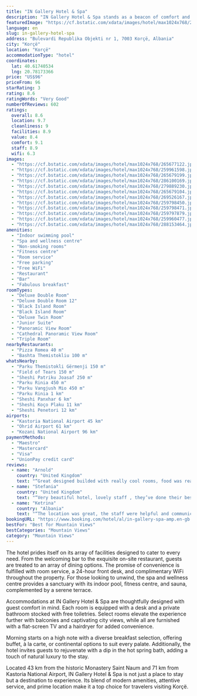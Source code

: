 ```yaml
---
title: "IN Gallery Hotel & Spa"
description: "IN Gallery Hotel & Spa stands as a beacon of comfort and luxury in Korçë, offering guests an unparalleled experience with its majestic mountain views and comprehensive amenities."
featuredImage: "https://cf.bstatic.com/xdata/images/hotel/max1024x768/265677122.jpg?k=2ccbb22de5bccf0e141720eb6462acaa5daa7dce216b8b50d7274f5b3a1547ee&o=&hp=1"
language: en
slug: in-gallery-hotel-spa
address: "Bulevardi Republika Objekti nr 1, 7003 Korçë, Albania"
city: "Korçë"
location: "Korçë"
accommodationType: "hotel"
coordinates:
  lat: 40.61740534
  lng: 20.78173366
price: "US$96"
priceFrom: 96
starRating: 3
rating: 8.6
ratingWords: "Very Good"
numberOfReviews: 602
ratings:
  overall: 8.6
  location: 9.7
  cleanliness: 9
  facilities: 8.9
  value: 8.4
  comfort: 9.1
  staff: 8.9
  wifi: 6.3
images:
  - "https://cf.bstatic.com/xdata/images/hotel/max1024x768/265677122.jpg?k=2ccbb22de5bccf0e141720eb6462acaa5daa7dce216b8b50d7274f5b3a1547ee&o=&hp=1"
  - "https://cf.bstatic.com/xdata/images/hotel/max1024x768/259961598.jpg?k=3fa54a2d41647aebbc6119028e24d0bd3bad06f54214147ab9572c819ad956e4&o=&hp=1"
  - "https://cf.bstatic.com/xdata/images/hotel/max1024x768/265679199.jpg?k=7b578d66363cbe7d157fa071fb0fbc9fba109056502832b82db112442c98cf25&o=&hp=1"
  - "https://cf.bstatic.com/xdata/images/hotel/max1024x768/286100169.jpg?k=46302b6a1f4aa75ee6fd851983195ad50de26c7e4a216cd9af5b909e35ca6bee&o=&hp=1"
  - "https://cf.bstatic.com/xdata/images/hotel/max1024x768/279889230.jpg?k=410208f2c9341857a3ca5d07380e906817943cf7fab5024eee3aaed2b0a8a815&o=&hp=1"
  - "https://cf.bstatic.com/xdata/images/hotel/max1024x768/265679104.jpg?k=261970e3a86ec3889a0a5cef6e0beb232444197f93b628fc392a5748c8f767dd&o=&hp=1"
  - "https://cf.bstatic.com/xdata/images/hotel/max1024x768/269526167.jpg?k=be11ade2dd08c7146ca6c643553d26a0be4fa9cc2f827a590f2a7e2e7f30f419&o=&hp=1"
  - "https://cf.bstatic.com/xdata/images/hotel/max1024x768/259798450.jpg?k=d84502e5887229a040fc9abefc5b75197d790520ba5f0e939cb220a0cdae8145&o=&hp=1"
  - "https://cf.bstatic.com/xdata/images/hotel/max1024x768/259798471.jpg?k=3f2c7482a6d902dd9ccb7ed58874e41e7aefc4493cf3247f485c7884220b8d4b&o=&hp=1"
  - "https://cf.bstatic.com/xdata/images/hotel/max1024x768/259797879.jpg?k=cba9ccfac933753191e32b461889f2cfd9b62ef1192b3b4e60f8d9b6922341b4&o=&hp=1"
  - "https://cf.bstatic.com/xdata/images/hotel/max1024x768/259960477.jpg?k=db88084e4f746d93318572e9b7d46ed8d7ecf303e2c5011a305bf1f8fd3d0b4a&o=&hp=1"
  - "https://cf.bstatic.com/xdata/images/hotel/max1024x768/288153464.jpg?k=81f96dc86fbf348cdb2ebca4b43a47228e53cee0e1a103a3348eabb58400bc23&o=&hp=1"
amenities:
  - "Indoor swimming pool"
  - "Spa and wellness centre"
  - "Non-smoking rooms"
  - "Fitness centre"
  - "Room service"
  - "Free parking"
  - "Free WiFi"
  - "Restaurant"
  - "Bar"
  - "Fabulous breakfast"
roomTypes:
  - "Deluxe Double Room"
  - "Deluxe Double Room 12"
  - "Black Island Room"
  - "Black Island Room"
  - "Deluxe Twin Room"
  - "Junior Suite"
  - "Panoramic View Room"
  - "Cathedral Panoramic View Room"
  - "Triple Room"
nearbyRestaurants:
  - "Pizza Romea 40 m"
  - "Bashta Themistokliu 100 m"
whatsNearby:
  - "Parku Themistokli Gërmenji 150 m"
  - "Field of Tears 150 m"
  - "Sheshi Patriku Joasaf 250 m"
  - "Parku Rinia 450 m"
  - "Parku Vangjush Mio 450 m"
  - "Parku Rinia 1 km"
  - "Sheshi Panxhar 6 km"
  - "Sheshi Koço Plaku 11 km"
  - "Sheshi Penetori 12 km"
airports:
  - "Kastoria National Airport 45 km"
  - "Ohrid Airport 61 km"
  - "Kozani National Airport 96 km"
paymentMethods:
  - "Maestro"
  - "Mastercard"
  - "Visa"
  - "UnionPay credit card"
reviews:
  - name: "Arnold"
    country: "United Kingdom"
    text: "“Great designed builded with really cool rooms, food was really good also, breakfast as well as dinner”"
  - name: "Stefania"
    country: "United Kingdom"
    text: "“Very beautiful hotel, lovely staff , they’ve done their best to accomodate our request! Highly recommended!”"
  - name: "Ketrina"
    country: "Albania"
    text: "“The location was great, the staff were helpful and communicative.”"
bookingURL: "https://www.booking.com/hotel/al/in-gallery-spa-amp.en-gb.html?aid=8035640"
bestFor: "Best for Mountain Views"
bestCategories: "Mountain Views"
category: "Mountain Views"
---
```


The hotel prides itself on its array of facilities designed to cater to every need. From the welcoming bar to the exquisite on-site restaurant, guests are treated to an array of dining options. The promise of convenience is fulfilled with room service, a 24-hour front desk, and complimentary WiFi throughout the property. For those looking to unwind, the spa and wellness centre provides a sanctuary with its indoor pool, fitness centre, and sauna, complemented by a serene terrace.

Accommodations at IN Gallery Hotel & Spa are thoughtfully designed with guest comfort in mind. Each room is equipped with a desk and a private bathroom stocked with free toiletries. Select rooms elevate the experience further with balconies and captivating city views, while all are furnished with a flat-screen TV and a hairdryer for added convenience.

Morning starts on a high note with a diverse breakfast selection, offering buffet, à la carte, or continental options to suit every palate. Additionally, the hotel invites guests to rejuvenate with a dip in the hot spring bath, adding a touch of natural luxury to the stay.

Located 43 km from the historic Monastery Saint Naum and 71 km from Kastoria National Airport, IN Gallery Hotel & Spa is not just a place to stay but a destination to experience. Its blend of modern amenities, attentive service, and prime location make it a top choice for travelers visiting Korçë.